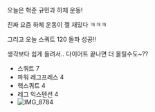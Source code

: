 오늘은 혁준 규민과 하체 운동!

진짜 요즘 하체 운동이 젤 재밌다 ㅋㅋㅋ

그리고 오늘 스쿼트 120 돌파 성공!!

생각보다 쉽게 들려서.. 다이어트 끝나면 더 올릴수도~??

- 스쿼트 7
- 파워 레그프레스 4
- 핵스쿼트 4
- 레그 익스텐션 4
- ![IMG_8784](https://github.com/farmJun/workout-farmJun/assets/101688752/4034b645-bf7f-4e4e-ac42-e508d3e2cd26)
